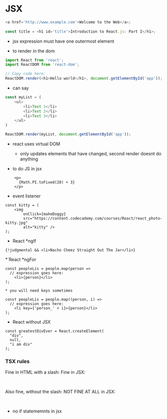 # JSX
```ts
<a href='http://www.example.com'>Welcome to the Web</a>;
 
const title = <h1 id='title'>Introduction to React.js: Part I</h1>; 
```
* jsx expression must have one outermost element


* to render in the dom 
```ts
import React from 'react';
import ReactDOM from 'react-dom';

// Copy code here:
ReactDOM.render(<h1>Hello world</h1>, document.getElementById('app'));
```

* can say
```ts
const myList = (
    <ul>
        <li>Text 1</li>
        <li>Text 2</li>
        <li>Text 3</li>
    </ul>
)

ReactDOM.render(myList, document.getElementById('app'));
```

* react uses virtual DOM
    * only updates elements that have changed, 
    second render doesnt do anything


* to do JS in jsx
```tsx
    <p>
      {Math.PI.toFixed(20) + 3}
    </p>
```

* event listener
```tsx
const kitty = (
	<img 
        onClick={makeDoggy}
		src="https://content.codecademy.com/courses/React/react_photo-kitty.jpg" 
		alt="kitty" />
);

```

* React *ngIf
```tsx
{!judgmental && <li>Nacho Cheez Straight Out The Jar</li>}
```
*`React *ngFor
```tsx
const peopleLis = people.map(person =>
  // expression goes here:
    <li>{person}</li>
);
```
    * you will need keys sometimes
```tsx
const peopleLis = people.map((person, i) =>
  // expression goes here:
    <li key={'person_' + i}>{person}</li>
);
```

* React without JSX
```tsx
const greatestDivEver = React.createElement(
  "div",
  null,
  "i am div"
);
```
### TSX rules

Fine in HTML with a slash:   Fine in JSX:
 
  <br />
 
Also fine, without the slash: NOT FINE AT ALL in JSX:
 
  <br>

* no if statememnts in jsx